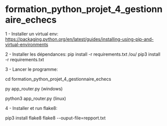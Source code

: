 # formation_python_projet_4_gestionnaire_echecs

1 - Installer un virtual env:
https://packaging.python.org/en/latest/guides/installing-using-pip-and-virtual-environments

2 - Installer les dépendances:
pip install -r requirements.txt /ou/ 
pip3 install -r requirements.txt

3 - Lancer le programme:

cd formation_python_projet_4_gestionnaire_echecs

py app_router.py (windows)

python3 app_router.py (linux)

4 - Installer et run flake8:

pip3 install flake8
flake8 --ouput-file=repport.txt
